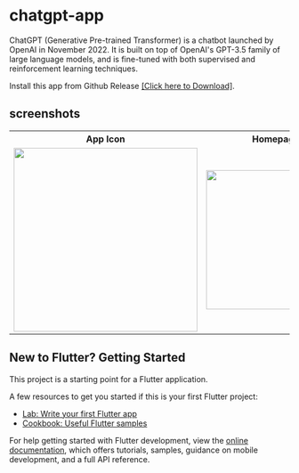 # chatgpt-app

ChatGPT (Generative Pre-trained Transformer) is a chatbot launched by OpenAI in November 2022. It is built on top of OpenAI's GPT-3.5 family of large language models, and is fine-tuned with both supervised and reinforcement learning techniques.

Install this app from Github Release [[Click here to Download]](https://github.com/aratheunseen/chatgpt-flutter-webview/releases/download/android/ChatGPT-android.apk).

## screenshots

<table>
  <tr>
    <th>App Icon</th>
    <th>Homepage</th>
    <th>With Keyboard</th>
    <th>Answer Page</th>
    <th>App Drawer</th>
  </tr>
  <tr>
    <td><img src="https://user-images.githubusercontent.com/62181222/209953421-d2155e4f-41c6-4803-be94-2a37cb4cc2f6.jpg" width="330"></td>
    <td><img src="https://user-images.githubusercontent.com/62181222/209953414-ccbd5af6-405d-476e-a493-e624027ed1a8.jpg" width="250"></td>
    <td><img src="https://user-images.githubusercontent.com/62181222/209953407-54df55fb-2a4a-441d-a1dc-49788fe7bb6a.jpg" width="250"></td>
    <td><img src="https://user-images.githubusercontent.com/62181222/209953426-5206e5d5-320d-49b1-aaf3-8a8376e345f5.jpg" width="260"></td>
    <td><img src="https://user-images.githubusercontent.com/62181222/209953423-5780b592-f767-414b-86dd-4d49f6d0cec9.jpg" width="260"></td>
  </tr>
</table>

## New to Flutter? Getting Started

This project is a starting point for a Flutter application.

A few resources to get you started if this is your first Flutter project:

- [Lab: Write your first Flutter app](https://docs.flutter.dev/get-started/codelab)
- [Cookbook: Useful Flutter samples](https://docs.flutter.dev/cookbook)

For help getting started with Flutter development, view the
[online documentation](https://docs.flutter.dev/), which offers tutorials,
samples, guidance on mobile development, and a full API reference.
